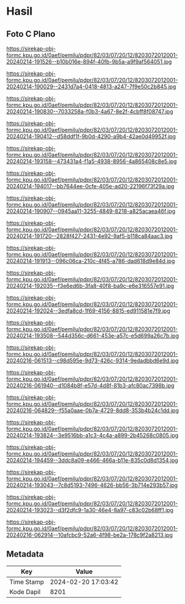 # Hasil

## Foto C Plano

https://sirekap-obj-formc.kpu.go.id/0aef/pemilu/pdpr/82/03/07/20/12/8203072012001-20240214-191526--b10b016e-894f-40fb-9b5a-a9f9af564051.jpg

https://sirekap-obj-formc.kpu.go.id/0aef/pemilu/pdpr/82/03/07/20/12/8203072012001-20240214-190029--2431d7a4-0418-4813-a247-7f9e50c2b845.jpg

https://sirekap-obj-formc.kpu.go.id/0aef/pemilu/pdpr/82/03/07/20/12/8203072012001-20240214-190830--7033258a-f0b3-4a67-8e2f-4cbff8f08747.jpg

https://sirekap-obj-formc.kpu.go.id/0aef/pemilu/pdpr/82/03/07/20/12/8203072012001-20240214-190412--d58ddf1f-9b0d-4290-a9b4-42ae0d49952f.jpg

https://sirekap-obj-formc.kpu.go.id/0aef/pemilu/pdpr/82/03/07/20/12/8203072012001-20240214-193158--473431a4-f1a5-4938-8956-4a865408c8e5.jpg

https://sirekap-obj-formc.kpu.go.id/0aef/pemilu/pdpr/82/03/07/20/12/8203072012001-20240214-194017--bb7644ee-0cfe-405e-ad20-22196f73f29a.jpg

https://sirekap-obj-formc.kpu.go.id/0aef/pemilu/pdpr/82/03/07/20/12/8203072012001-20240214-190907--0945aa11-3255-4849-8218-a825acaea46f.jpg

https://sirekap-obj-formc.kpu.go.id/0aef/pemilu/pdpr/82/03/07/20/12/8203072012001-20240214-191720--2828f427-2431-4e92-9af5-b118ca84aac3.jpg

https://sirekap-obj-formc.kpu.go.id/0aef/pemilu/pdpr/82/03/07/20/12/8203072012001-20240214-191913--096c06ca-210c-4f45-a786-dad618d9e84d.jpg

https://sirekap-obj-formc.kpu.go.id/0aef/pemilu/pdpr/82/03/07/20/12/8203072012001-20240214-192035--f3e6ed6b-3fa8-40f8-ba9c-e6e316557e91.jpg

https://sirekap-obj-formc.kpu.go.id/0aef/pemilu/pdpr/82/03/07/20/12/8203072012001-20240214-192024--3edfa8cd-1f69-4156-8815-ed911581e7f9.jpg

https://sirekap-obj-formc.kpu.go.id/0aef/pemilu/pdpr/82/03/07/20/12/8203072012001-20240214-193508--544d356c-d661-453e-a57c-e5d699a26c7b.jpg

https://sirekap-obj-formc.kpu.go.id/0aef/pemilu/pdpr/82/03/07/20/12/8203072012001-20240216-061513--c98d595e-9d73-426c-9314-9edadbbd6e9d.jpg

https://sirekap-obj-formc.kpu.go.id/0aef/pemilu/pdpr/82/03/07/20/12/8203072012001-20240216-061940--d1084b8f-e57d-4d8f-81b3-afc80ac7398b.jpg

https://sirekap-obj-formc.kpu.go.id/0aef/pemilu/pdpr/82/03/07/20/12/8203072012001-20240216-064829--f55a0aae-0b7a-4729-8dd8-353b4b24c1dd.jpg

https://sirekap-obj-formc.kpu.go.id/0aef/pemilu/pdpr/82/03/07/20/12/8203072012001-20240214-193824--3e9516bb-a1c3-4c4a-a899-2b45268c0805.jpg

https://sirekap-obj-formc.kpu.go.id/0aef/pemilu/pdpr/82/03/07/20/12/8203072012001-20240214-194459--3ddc8a09-e466-466a-b11e-835c0d8d1354.jpg

https://sirekap-obj-formc.kpu.go.id/0aef/pemilu/pdpr/82/03/07/20/12/8203072012001-20240214-193043--7c8d5193-7496-4626-bb56-3b714e293b57.jpg

https://sirekap-obj-formc.kpu.go.id/0aef/pemilu/pdpr/82/03/07/20/12/8203072012001-20240214-193023--d3f2dfc9-1a30-46e4-8a97-c83c02b68ff1.jpg

https://sirekap-obj-formc.kpu.go.id/0aef/pemilu/pdpr/82/03/07/20/12/8203072012001-20240216-062914--10afcbc9-52a6-4f98-be2a-178c9f2a8213.jpg


## Metadata

| Key        | Value               |
| ---------- | ------------------- |
| Time Stamp | 2024-02-20 17:03:42 |
| Kode Dapil | 8201                |



